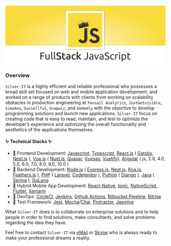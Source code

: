 ![](https://github.com/Silver-IT/silver-it/blob/master/background.jpg)

### Overview

`Silver-IT` is a highly efficient and reliable professional who possesses a broad skill set focused on web and mobile application development, and worked on a range of products with clients from working on scalability obstacles in production engineering at `Tensail Analytics`, `JustGetvisible`, `Simakos`, `Sucsellful`, `Snapwiz`, and `GoHomly` with the objective to develop programming solutions and launch new applications. `Silver-IT` focus on creating code that is easy to read, maintain, and test to optimize the developer’s experience and optimizing the overall functionality and aesthetics of the applications themselves.

#### ✨ Technical Stacks ✨

* 🥇 Frontend Development: [Javascript](https://www.javascript.com/), [Typescript](https://www.typescriptlang.org/), [React.js](https://reactjs.org/) ( [Gatsby](https://www.gatsbyjs.com/), [Next.js](https://nextjs.org/) ), [Vue.js](https://vuejs.org/) ( [Nuxt.js](https://nuxtjs.org/), [Quasar](https://quasar.dev/), [Vuesax](https://lusaxweb.github.io/vuesax/), [Vuetify](https://vuetifyjs.com/)), [Angular](https://angular.io/) ( js, 2.0, 4.0, 5.0, 6.0, 7.0, 8.0, 9.0, 10.0 )
* 🥇 Backend Development: [Node.js](https://nodejs.org) ( [Express.js](https://expressjs.com/), [Nest.js](https://nestjs.com/), [Koa.js](https://koajs.com/), [Feathers.js](https://feathersjs.com/) ), [PHP](https://www.php.net/) ( [Laravel](https://laravel.com/), [CodeIgnitor](https://codeigniter.com/) ), [Python](https://www.python.org/) ( [Django](https://www.djangoproject.com/) ), [Java](https://www.java.com/) ( [Spring](https://spring.io/) ), [GoLang](https://golang.org/)
* 🥇 Hybrid Mobile App Development: [React-Native](https://reactjs.org/), [Ionic](https://ionicframework.com/), [NativeScript](https://nativescript.org/), [Flutter](https://flutter.dev/), [Xamarin](https://dotnet.microsoft.com/apps/xamarin)
* 🥈 DevOps: [CircleCI](https://circleci.com/), [Jenkins](https://www.jenkins.io/), [Github Actions](https://docs.github.com/en/actions), [Bitbucket Pipeline](https://bitbucket.org/product/features/pipelines), [Bitrise](https://www.bitrise.io/)
* 🥉 Test Framework: [Jest](https://jestjs.io/), [Mocha](https://mochajs.org/)/[Chai](https://www.chaijs.com/), [Protractor](https://www.protractortest.org), [Jasmine](https://jasmine.github.io/)

What `Silver-IT` does is to collaborate on enterprise solutions and to help people in order to find solutions, make consultants, and solve problems regarding the idea they have.

Feel free to contact `Silver-IT` via [eMail](mailto:silver.19920220@gmail.com?Subject=Hello%20Silver!) or [Skype](https://join.skype.com/invite/c0EUsy0XycLN) who is always ready to make your professional dreams a reality.
